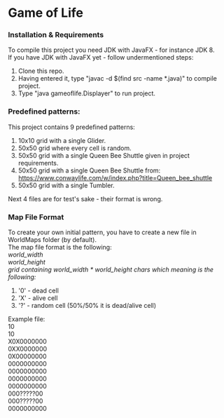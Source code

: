 # Game of Life
### Installation & Requirements
To compile this project you need JDK with JavaFX - for instance JDK 8.\
If you have JDK with JavaFX yet - follow undermentioned steps:
1. Clone this repo.
2. Having entered it, type "javac -d  $(find src -name *.java)" to compile project.
3. Type "java gameoflife.Displayer" to run project.

### Predefined patterns:
This project contains 9 predefined patterns:
1. 10x10 grid with a single Glider.
2. 50x50 grid where every cell is random.
3. 50x50 grid with a single Queen Bee Shuttle given in project requirements.
4. 50x50 grid with a single Queen Bee Shuttle from:\
https://www.conwaylife.com/w/index.php?title=Queen_bee_shuttle
5. 50x50 grid with a single Tumbler.

Next 4 files are for test's sake - their format is wrong.

### Map File Format
To create your own initial pattern, you have to create a new file in WorldMaps folder (by default).\
The map file format is the following:\
*world_width*\
*world_height*\
*grid containing world_width * world_height chars which meaning is the following:*
1. '0' - dead cell
2. 'X' - alive cell
3. '?' - random cell (50%/50% it is dead/alive cell)

Example file:\
10\
10\
X0X0000000\
0XX0000000\
0X00000000\
0000000000\
0000000000\
0000000000\
0000000000\
000?????00\
000?????00\
0000000000
